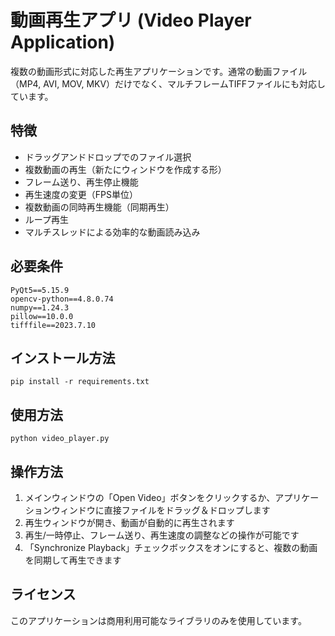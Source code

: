 # 動画再生アプリ (Video Player Application)

複数の動画形式に対応した再生アプリケーションです。通常の動画ファイル（MP4, AVI, MOV, MKV）だけでなく、マルチフレームTIFFファイルにも対応しています。

## 特徴

- ドラッグアンドドロップでのファイル選択
- 複数動画の再生（新たにウィンドウを作成する形）
- フレーム送り、再生停止機能
- 再生速度の変更（FPS単位）
- 複数動画の同時再生機能（同期再生）
- ループ再生
- マルチスレッドによる効率的な動画読み込み

## 必要条件

```
PyQt5==5.15.9
opencv-python==4.8.0.74
numpy==1.24.3
pillow==10.0.0
tifffile==2023.7.10
```

## インストール方法

```
pip install -r requirements.txt
```

## 使用方法

```
python video_player.py
```

## 操作方法

1. メインウィンドウの「Open Video」ボタンをクリックするか、アプリケーションウィンドウに直接ファイルをドラッグ＆ドロップします
2. 再生ウィンドウが開き、動画が自動的に再生されます
3. 再生/一時停止、フレーム送り、再生速度の調整などの操作が可能です
4. 「Synchronize Playback」チェックボックスをオンにすると、複数の動画を同期して再生できます

## ライセンス

このアプリケーションは商用利用可能なライブラリのみを使用しています。
